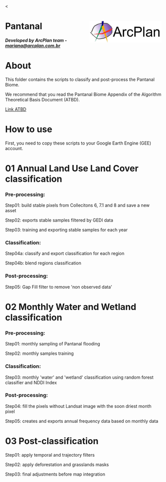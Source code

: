 <<div class="fluid-row" id="header">
    <img src='./misc/arcplan-logo.jpeg' height='70' width='auto' align='right'>
    <h1 class="title toc-ignore">Pantanal</h1>
    <h4 class="author"><em>Developed by  ArcPlan team - mariana@arcplan.com.br</em></h4>
</div>

# About
This folder contains the scripts to classify and post-process the Pantanal Biome.

We recommend that you read the Pantanal Biome Appendix of the Algorithm Theoretical Basis Document (ATBD).

[Link ATBD](https://storage.googleapis.com/mapbiomas-public/initiatives/brasil/collection_9/downloads/pantanal_appendix_atbd_col9.pdf)

# How to use
First, you need to copy these scripts to your Google Earth Engine (GEE) account.

# 01 Annual Land Use Land Cover classification

### Pre-processing:

Step01: build stable pixels from Collecitons 6, 7.1 and 8 and save a new asset

Step02: exports stable samples filtered by GEDI data

Step03: training and exporting stable samples for each year

### Classification:

Step04a: classify and export classification for each region

Step04b: blend regions classification

### Post-processing:

Step05: Gap Fill filter to remove 'non observed data'

# 02 Monthly Water and Wetland classification

### Pre-processing:

Step01: monthly sampling of Pantanal flooding

Step02: monthly samples training

### Classification:

Step03: monthly 'water' and 'wetland' classification using random forest classifier and NDDI Index

### Post-processing:

Step04: fill the pixels without Landsat image with the soon driest month pixel

Step05: creates and exports annual frequency data based on monthly data

# 03 Post-classification

Step01: apply temporal and trajectory filters

Step02: apply deforestation and grasslands masks

Step03: final adjustments before map integration

